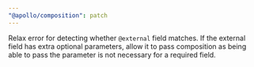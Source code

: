```yaml
---
"@apollo/composition": patch
---
```


Relax error for detecting whether `@external` field matches. If the external field has extra optional parameters, allow it to pass composition as being able to pass the parameter is not necessary for a required field.
